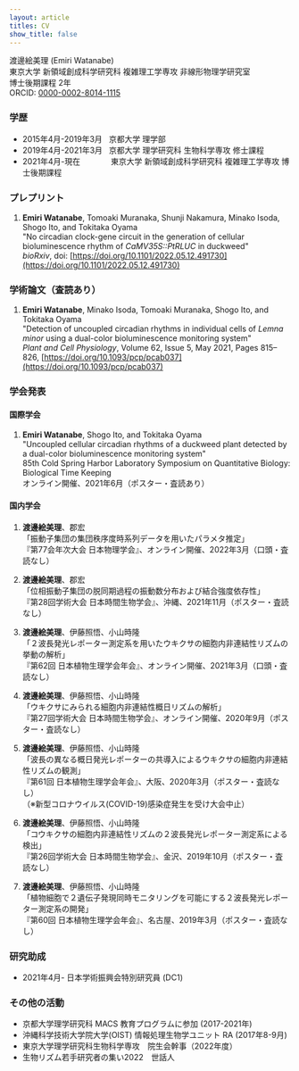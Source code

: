 ```yaml
---
layout: article
titles: CV
show_title: false
---
```



渡邊絵美理 (Emiri Watanabe)  
東京大学 新領域創成科学研究科 複雑理工学専攻 非線形物理学研究室  
博士後期課程 2年  
ORCID: [0000-0002-8014-1115](https://orcid.org/0000-0002-8014-1115)  


### 学歴
- 2015年4月-2019年3月  &nbsp; 京都大学 理学部
- 2019年4月-2021年3月  &nbsp; 京都大学 理学研究科 生物科学専攻 修士課程
- 2021年4月-現在&nbsp; &nbsp; &nbsp; &nbsp; &nbsp; &nbsp; &nbsp; 東京大学 新領域創成科学研究科 複雑理工学専攻 博士後期課程

### プレプリント
1. **Emiri Watanabe**, Tomoaki Muranaka, Shunji Nakamura, Minako Isoda, Shogo Ito, and Tokitaka Oyama  
   "No circadian clock-gene circuit in the generation of cellular bioluminescence rhythm of *CaMV35S::PtRLUC* in duckweed"  
   *bioRxiv*, doi: [https://doi.org/10.1101/2022.05.12.491730](https://doi.org/10.1101/2022.05.12.491730)  
   
### 学術論文（査読あり）
   
1. **Emiri Watanabe**, Minako Isoda, Tomoaki Muranaka, Shogo Ito, and Tokitaka Oyama  
  "Detection of uncoupled circadian rhythms in individual cells of *Lemna minor* using a dual-color bioluminescence monitoring system"  
  *Plant and Cell Physiology*, Volume 62, Issue 5, May 2021, Pages 815–826, [https://doi.org/10.1093/pcp/pcab037](https://doi.org/10.1093/pcp/pcab037)

### 学会発表
#### 国際学会
1. **Emiri Watanabe**, Shogo Ito, and Tokitaka Oyama  
"Uncoupled cellular circadian rhythms of a duckweed plant detected by a dual-color bioluminescence monitoring system"  
85th Cold Spring Harbor Laboratory Symposium on Quantitative Biology: Biological Time Keeping  
オンライン開催、2021年6月（ポスター・査読あり）

#### 国内学会
1. **渡邊絵美理**、郡宏  
「振動子集団の集団秩序度時系列データを用いたパラメタ推定」  
『第77会年次大会 日本物理学会』、オンライン開催、2022年3月（口頭・査読なし）

1. **渡邊絵美理**、郡宏  
「位相振動子集団の脱同期過程の振動数分布および結合強度依存性」  
『第28回学術大会 日本時間生物学会』、沖縄、2021年11月（ポスター・査読なし）  

1. **渡邊絵美理**、伊藤照悟、小山時隆  
「２波長発光レポーター測定系を用いたウキクサの細胞内非連結性リズムの挙動の解析」  
『第62回 日本植物生理学会年会』、オンライン開催、2021年3月（口頭・査読なし） 

1. **渡邊絵美理**、伊藤照悟、小山時隆  
「ウキクサにみられる細胞内非連結性概日リズムの解析」  
『第27回学術大会 日本時間生物学会』、オンライン開催、2020年9月（ポスター・査読なし）  

1. **渡邊絵美理**、伊藤照悟、小山時隆  
「波長の異なる概日発光レポーターの共導入によるウキクサの細胞内非連結性リズムの観測」  
『第61回 日本植物生理学会年会』、大阪、2020年3月（ポスター・査読なし）  
（※新型コロナウイルス(COVID-19)感染症発生を受け大会中止）  


1. **渡邊絵美理**、伊藤照悟、小山時隆  
「コウキクサの細胞内非連結性リズムの２波長発光レポーター測定系による検出」  
『第26回学術大会 日本時間生物学会』、金沢、2019年10月（ポスター・査読なし）  

1. **渡邊絵美理**、伊藤照悟、小山時隆  
「植物細胞で２遺伝子発現同時モニタリングを可能にする２波長発光レポーター測定系の開発」  
『第60回 日本植物生理学会年会』、名古屋、2019年3月（ポスター・査読なし）  



### 研究助成
- 2021年4月-  日本学術振興会特別研究員 (DC1)  

### その他の活動
- 京都大学理学研究科 MACS 教育プログラムに参加 (2017-2021年)
- 沖縄科学技術大学院大学(OIST) 情報処理生物学ユニット RA (2017年8-9月) 
- 東京大学理学研究科生物科学専攻　院生会幹事（2022年度）
- 生物リズム若手研究者の集い2022　世話人